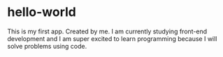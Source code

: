 # hello-world
This is my first app.  Created by me.
I am currently studying front-end development and I am super excited to learn programming because I will solve problems using code.
